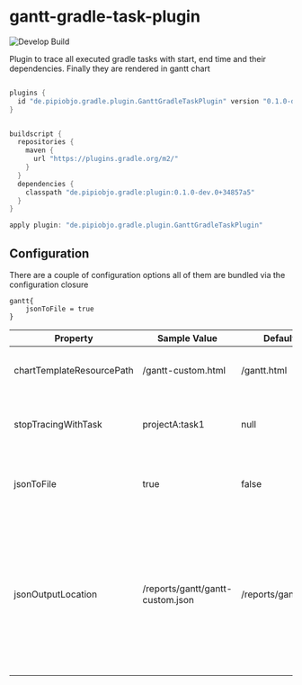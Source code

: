 # gantt-gradle-task-plugin


![Develop Build](https://github.com/pipiobjo/gantt-gradle-task-plugin/workflows/Develop%20Build/badge.svg?branch=develop)


Plugin to trace all executed gradle tasks with start, end time and their dependencies. 
Finally they are rendered in gantt chart



```groovy

plugins {
  id "de.pipiobjo.gradle.plugin.GanttGradleTaskPlugin" version "0.1.0-dev.0+34857a5"
}


```


```groovy

buildscript {
  repositories {
    maven {
      url "https://plugins.gradle.org/m2/"
    }
  }
  dependencies {
    classpath "de.pipiobjo.gradle:plugin:0.1.0-dev.0+34857a5"
  }
}

apply plugin: "de.pipiobjo.gradle.plugin.GanttGradleTaskPlugin"

```

## Configuration


There are a couple of configuration options all of them are bundled via the configuration closure

```
gantt{
    jsonToFile = true
}
```


|  Property 	                |  Sample Value 	|  Default Value 	| Description  	|
|---	                        |---	            |---	|---	|
| chartTemplateResourcePath  	|  /gantt-custom.html  |  /gantt.html  	|  Overwrite the base html template  	|
| stopTracingWithTask         	|  projectA:task1  	|  null 	|  If you want to stop tracing with a specific task  	|
| jsonToFile                  	|  true         	|  false  	| If you want to dump the json also to the filesystem  	|
| jsonOutputLocation  	        |  /reports/gantt/gantt-custom.json 	| /reports/gantt/gantt.json  	| Writes the json file to another location, but its not longer loaded via the ui, so the template embedded values are used for rendering   	|